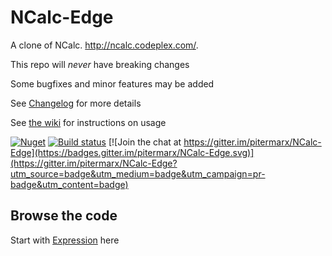 # NCalc-Edge


A clone of NCalc. http://ncalc.codeplex.com/.

This repo will _never_ have breaking changes

Some bugfixes and minor features may be added

See [Changelog](https://github.com/pitermarx/NCalc-Edge/wiki/Changelog) for more details

See [the wiki](https://github.com/pitermarx/NCalc-Edge/wiki) for instructions on usage

[![Nuget](https://img.shields.io/nuget/v/NCalc-Edge.svg)](https://nuget.org/packages/NCalc-Edge/)
[![Build status](https://ci.appveyor.com/api/projects/status/hh529inyi2w8rpln/branch/master?svg=true)](https://ci.appveyor.com/project/pitermarx/ncalc-edge/branch/master)
[![Join the chat at https://gitter.im/pitermarx/NCalc-Edge](https://badges.gitter.im/pitermarx/NCalc-Edge.svg)](https://gitter.im/pitermarx/NCalc-Edge?utm_source=badge&utm_medium=badge&utm_campaign=pr-badge&utm_content=badge)


## Browse the code
Start with [Expression](http://sourcebrowser.io/Browse/pitermarx/NCalc-Edge/Evaluant.Calculator/Expression.cs) here
